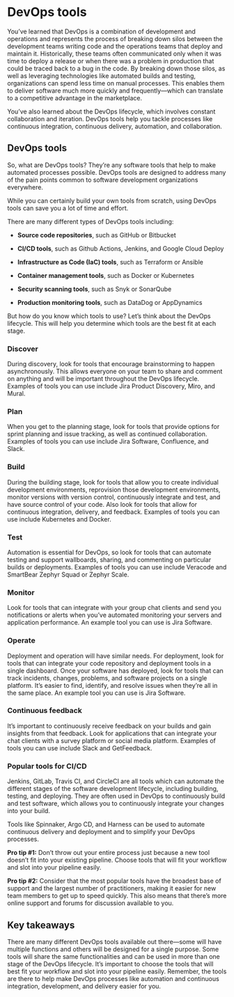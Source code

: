 DevOps tools
============

You’ve learned that DevOps is a combination of development and operations and represents the process of breaking down silos between the development teams writing code and the operations teams that deploy and maintain it. Historically, these teams often communicated only when it was time to deploy a release or when there was a problem in production that could be traced back to a bug in the code. By breaking down those silos, as well as leveraging technologies like automated builds and testing, organizations can spend less time on manual processes. This enables them to deliver software much more quickly and frequently—which can translate to a competitive advantage in the marketplace.

You’ve also learned about the DevOps lifecycle, which involves constant collaboration and iteration. DevOps tools help you tackle processes like continuous integration, continuous delivery, automation, and collaboration.

DevOps tools
------------

So, what are DevOps tools? They’re any software tools that help to make automated processes possible. DevOps tools are designed to address many of the pain points common to software development organizations everywhere.

While you can certainly build your own tools from scratch, using DevOps tools can save you a lot of time and effort.

There are many different types of DevOps tools including:

* **Source code repositories**, such as GitHub or Bitbucket

* **CI/CD tools**, such as Github Actions, Jenkins, and Google Cloud Deploy

* **Infrastructure as Code (IaC) tools**, such as Terraform or Ansible

* **Container management tools**, such as Docker or Kubernetes

* **Security scanning tools**, such as Snyk or SonarQube

* **Production monitoring tools**, such as DataDog or AppDynamics

But how do you know which tools to use? Let’s think about the DevOps lifecycle. This will help you determine which tools are the best fit at each stage.

### Discover

During discovery, look for tools that encourage brainstorming to happen asynchronously. This allows everyone on your team to share and comment on anything and will be important throughout the DevOps lifecycle. Examples of tools you can use include Jira Product Discovery, Miro, and Mural.

### Plan

When you get to the planning stage, look for tools that provide options for sprint planning and issue tracking, as well as continued collaboration. Examples of tools you can use include Jira Software, Confluence, and Slack.

### Build

During the building stage, look for tools that allow you to create individual development environments, reprovision those development environments, monitor versions with version control, continuously integrate and test, and have source control of your code. Also look for tools that allow for continuous integration, delivery, and feedback. Examples of tools you can use include Kubernetes and Docker.

### Test

Automation is essential for DevOps, so look for tools that can automate testing and support wallboards, sharing, and commenting on particular builds or deployments. Examples of tools you can use include Veracode and SmartBear Zephyr Squad or Zephyr Scale.

### Monitor

Look for tools that can integrate with your group chat clients and send you notifications or alerts when you’ve automated monitoring your servers and application performance. An example tool you can use is Jira Software.

### Operate

Deployment and operation will have similar needs. For deployment, look for tools that can integrate your code repository and deployment tools in a single dashboard. Once your software has deployed, look for tools that can track incidents, changes, problems, and software projects on a single platform. It’s easier to find, identify, and resolve issues when they’re all in the same place. An example tool you can use is Jira Software.

### Continuous feedback

It’s important to continuously receive feedback on your builds and gain insights from that feedback. Look for applications that can integrate your chat clients with a survey platform or social media platform. Examples of tools you can use include Slack and GetFeedback.

### Popular tools for CI/CD

Jenkins, GitLab, Travis CI, and CircleCI are all tools which can automate the different stages of the software development lifecycle, including building, testing, and deploying. They are often used in DevOps to continuously build and test software, which allows you to continuously integrate your changes into your build.

Tools like Spinnaker, Argo CD, and Harness can be used to automate continuous delivery and deployment and to simplify your DevOps processes.

**Pro tip #1:** Don’t throw out your entire process just because a new tool doesn’t fit into your existing pipeline. Choose tools that will fit your workflow and slot into your pipeline easily.

**Pro tip #2:** Consider that the most popular tools have the broadest base of support and the largest number of practitioners, making it easier for new team members to get up to speed quickly. This also means that there’s more online support and forums for discussion available to you.

Key takeaways
-------------

There are many different DevOps tools available out there—some will have multiple functions and others will be designed for a single purpose. Some tools will share the same functionalities and can be used in more than one stage of the DevOps lifecycle. It’s important to choose the tools that will best fit your workflow and slot into your pipeline easily. Remember, the tools are there to help make DevOps processes like automation and continuous integration, development, and delivery easier for you.
